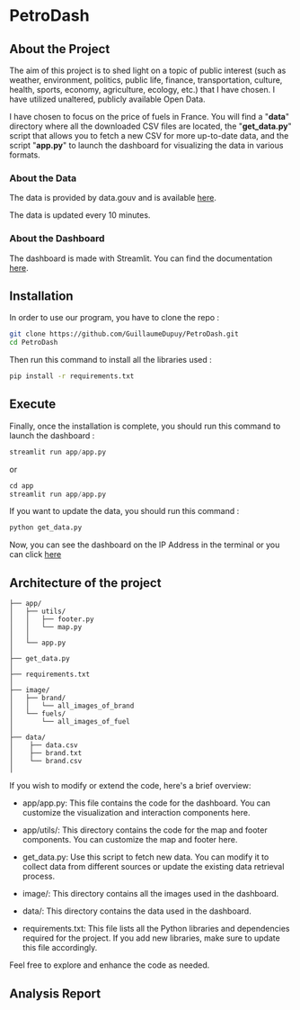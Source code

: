 # PetroDash

## About the Project

The aim of this project is to shed light on a topic of public interest (such as weather, environment, politics, public life, finance, transportation, culture, health, sports, economy, agriculture, ecology, etc.) that I have chosen. I have utilized unaltered, publicly available Open Data.

I have chosen to focus on the price of fuels in France. You will find a "**data**" directory where all the downloaded CSV files are located, the "**get_data.py**" script that allows you to fetch a new CSV for more up-to-date data, and the script "**app.py**" to launch the dashboard for visualizing the data in various formats.

### About the Data

The data is provided by data.gouv and is available [here](https://www.data.gouv.fr/fr/datasets/prix-des-carburants-en-france-flux-instantane-v2-amelioree/).

The data is updated every 10 minutes.

### About the Dashboard

The dashboard is made with Streamlit. You can find the documentation [here](https://docs.streamlit.io/en/stable/).

## Installation

In order to use our program, you have to clone the repo :

```bash
git clone https://github.com/GuillaumeDupuy/PetroDash.git
cd PetroDash
```

Then run this command to install all the libraries used :

```bash
pip install -r requirements.txt
```

## Execute

Finally, once the installation is complete, you should run this command to launch the dashboard :

```python
streamlit run app/app.py 
```

or 

```python
cd app
streamlit run app/app.py 
```

If you want to update the data, you should run this command :

```python
python get_data.py
```

Now, you can see the dashboard on the IP Address in the terminal or you can click [here](https://petrodash.streamlit.app/)

## Architecture of the project

```
├── app/
│   ├── utils/
│   │   ├── footer.py
│   │   └── map.py
│   │
│   └── app.py
│
├── get_data.py
│
├── requirements.txt
│
├── image/
│   ├── brand/
│   │   └── all_images_of_brand
│   └── fuels/
│       └── all_images_of_fuel
│
├── data/
│    ├── data.csv
│    ├── brand.txt
│    └── brand.csv
│
```

If you wish to modify or extend the code, here's a brief overview:

- app/app.py: This file contains the code for the dashboard. You can customize the visualization and interaction components here.

- app/utils/: This directory contains the code for the map and footer components. You can customize the map and footer here.

- get_data.py: Use this script to fetch new data. You can modify it to collect data from different sources or update the existing data retrieval process.

- image/: This directory contains all the images used in the dashboard.

- data/: This directory contains the data used in the dashboard.

- requirements.txt: This file lists all the Python libraries and dependencies required for the project. If you add new libraries, make sure to update this file accordingly.

Feel free to explore and enhance the code as needed.

## Analysis Report

